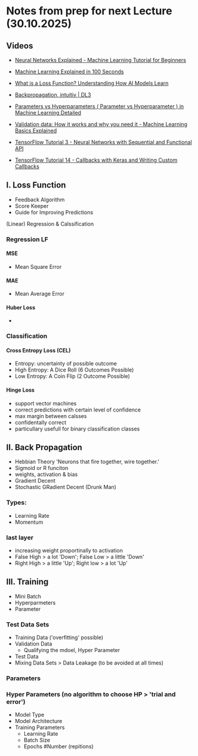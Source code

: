 # Notes from prep for next Lecture (30.10.2025)
## Videos

- [Neural Networks Explained - Machine Learning Tutorial for Beginners](https://www.youtube.com/watch?v=GvQwE2OhL8I)

- [Machine Learning Explained in 100 Seconds](https://www.youtube.com/watch?v=PeMlggyqz0Y)

- [What is a Loss Function? Understanding How AI Models Learn](https://www.youtube.com/watch?v=v_ueBW_5dLg)

- [Backpropagation, intuitiv | DL3](https://www.youtube.com/watch?v=Ilg3gGewQ5U&list=PLZHQObOWTQDNU6R1_67000Dx_ZCJB-3pi&index=6)

- [Parameters vs Hyperparameters ( Parameter vs Hyperparameter ) in Machine Learning Detailed](https://www.youtube.com/watch?v=32tNAhQ8x7M)

- [Validation data: How it works and why you need it - Machine Learning Basics Explained](https://www.youtube.com/watch?v=NPWlj9G1Si8)

- [TensorFlow Tutorial 3 - Neural Networks with Sequential and Functional API](https://www.youtube.com/watch?v=pAhPiF3yiXI&list=PLhhyoLH6IjfxVOdVC1P1L5z5azs0XjMsb&index=5)

- [TensorFlow Tutorial 14 - Callbacks with Keras and Writing Custom Callbacks](https://www.youtube.com/watch?v=WUzLJZCKNu4)

## I. Loss Function

- Feedback Algorithm
- Score Keeper
- Guide for Improving Predictions

(Linear) Regression & Calssification

### Regression LF

#### MSE
- Mean Square Error

#### MAE
- Mean Average Error

#### Huber Loss
- 

### Classification

#### Cross Entropy Loss (CEL)
- Entropy: uncertainty of possible outcome
- High Entropy: A Dice Roll (6 Outcomes Possible)
- Low Entropy: A Coin Flip (2 Outcome Possible)


#### Hinge Loss
- support vector machines
- correct predictions with certain level of confidence
- max margin between calsses
- confidentally correct
- particullary usefull for binary classification classes


## II. Back Propagation
- Hebbian Theory 'Neurons that fire together, wire together.'
- Sigmoid or R funciton
- weights, activation & bias
- Gradient Decent
- Stochastic GRadient Decent (Drunk Man)

### Types:
- Learning Rate
- Momentum


### last layer

- increasing weight proportinally to activation
 - False High > a lot 'Down'; False Low > a little 'Down'
 - Right High > a little 'Up'; Right low > a lot 'Up'


## III. Training
- Mini Batch
- Hyperparmeters
- Parameter

### Test Data Sets
- Training Data ('overfitting' possible)
- Validation Data
    - Qualifying the mdoel, Hyper Parameter
- Test Data
- Mixing Data Sets > Data Leakage (to be avoided at all times)

### Parameters

### Hyper Parameters (no algorithm to choose HP > 'trial and error')
- Model Type
- Model Architecture
- Training Parameters
    - Learning Rate
    - Batch Size
    - Epochs #Number (repitions)
